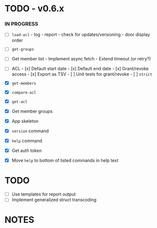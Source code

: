 # TODO - v0.6.x

### IN PROGRESS

- [ ] `load-acl`
       - log
       - report
       - check for updates/versioning
       - door display order

- [ ] `get-groups`

- [ ] Get member list
      - Implement async fetch
      - Extend timeout (or retry?)

- [ ] ACL
      - [x] Default start date
      - [x] Default end date
      - [x] Grant/revoke access
      - [x] Export as TSV
      - [ ] Unit tests for grant/revoke
      - [ ] `strict` 

- [x] `get-members`
- [x] `compare-acl`
- [x] `get-acl`
- [x] Get member groups
- [x] App skeleton
- [x] `version` command
- [x] `help` command
- [x] Get auth token
- [x] Move `help` to bottom of listed commands in help text

# TODO

- [ ] Use templates for report output
- [ ] Implement generalized struct transcoding

# NOTES
